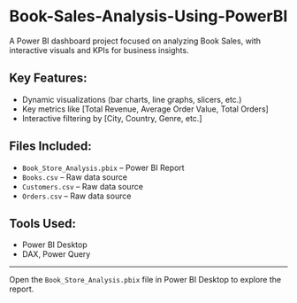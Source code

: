 # Book-Sales-Analysis-Using-PowerBI
A Power BI dashboard project focused on analyzing Book Sales, with interactive visuals and KPIs for business insights.

## Key Features:
- Dynamic visualizations (bar charts, line graphs, slicers, etc.)
- Key metrics like [Total Revenue, Average Order Value, Total Orders]
- Interactive filtering by [City, Country, Genre, etc.]

## Files Included:
- `Book_Store_Analysis.pbix` – Power BI Report
- `Books.csv` – Raw data source
- `Customers.csv` – Raw data source
- `Orders.csv` – Raw data source

## Tools Used:
- Power BI Desktop
- DAX, Power Query

---

Open the `Book_Store_Analysis.pbix` file in Power BI Desktop to explore the report.
